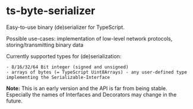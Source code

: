 # ts-byte-serializer

Easy-to-use binary (de)serializer for TypeScript.

Possible use-cases: implementation of low-level network protocols, storing/transmitting binary data

Currently supported types for (de)serialization:

    - 8/16/32/64 Bit integer (signed and unsigned)
    - arrays of bytes (= TypeScript Uint8Arrays) - any user-defined type implementing the Serializable-Interface

**Note:** This is an early version and the API is far from being stable.
Especially the names of Interfaces and Decorators may change in the future.
